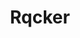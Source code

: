 ---
title: Rqcker
github: https://github.com/Rqcker
mode: light
transition: 1s
score: 66.1
archetype:
- Code
- Animation
- Minimalistic
---
